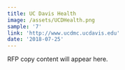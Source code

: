 ```yaml
---
title: UC Davis Health
image: /assets/UCDHealth.png
sample: '7'
link: 'http://www.ucdmc.ucdavis.edu'
date: '2018-07-25'
---
```

RFP copy content will appear here.
